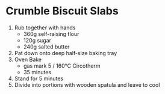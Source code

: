 # Crumble Biscuit Slabs
1. Rub together with hands
    - 360g self-raising flour
    - 120g sugar
    - 240g salted butter
2. Pat down onto deep half-size baking tray
3. Oven Bake
    - gas mark 5 / 160°C Circotherm
    - 35 minutes
4. Stand for 5 minutes
5. Divide into portions with wooden spatula and leave to cool
